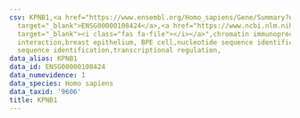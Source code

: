 ```yaml
---
csv: KPNB1,<a href="https://www.ensembl.org/Homo_sapiens/Gene/Summary?db=core;g=ENSG00000108424"
  target="_blank">ENSG00000108424</a>,<a href="https://www.ncbi.nlm.nih.gov/pubmed/22863008"
  target="_blank"><i class="fas fa-file"></i></a>",chromatin immunoprecipitation assay,direct
  interaction,breast epithelium, BPE cell,nucleotide sequence identification,nucleotide
  sequence identification,transcriptional regulation,
data_alias: KPNB1
data_id: ENSG00000108424
data_numevidence: 1
data_species: Homo sapiens
data_taxid: '9606'
title: KPNB1
---
```

